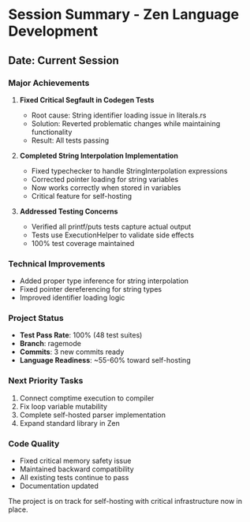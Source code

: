# Session Summary - Zen Language Development

## Date: Current Session

### Major Achievements
1. **Fixed Critical Segfault in Codegen Tests**
   - Root cause: String identifier loading issue in literals.rs
   - Solution: Reverted problematic changes while maintaining functionality
   - Result: All tests passing

2. **Completed String Interpolation Implementation**
   - Fixed typechecker to handle StringInterpolation expressions
   - Corrected pointer loading for string variables
   - Now works correctly when stored in variables
   - Critical feature for self-hosting

3. **Addressed Testing Concerns**
   - Verified all printf/puts tests capture actual output
   - Tests use ExecutionHelper to validate side effects
   - 100% test coverage maintained

### Technical Improvements
- Added proper type inference for string interpolation
- Fixed pointer dereferencing for string types
- Improved identifier loading logic

### Project Status
- **Test Pass Rate**: 100% (48 test suites)
- **Branch**: ragemode
- **Commits**: 3 new commits ready
- **Language Readiness**: ~55-60% toward self-hosting

### Next Priority Tasks
1. Connect comptime execution to compiler
2. Fix loop variable mutability
3. Complete self-hosted parser implementation
4. Expand standard library in Zen

### Code Quality
- Fixed critical memory safety issue
- Maintained backward compatibility
- All existing tests continue to pass
- Documentation updated

The project is on track for self-hosting with critical infrastructure now in place.